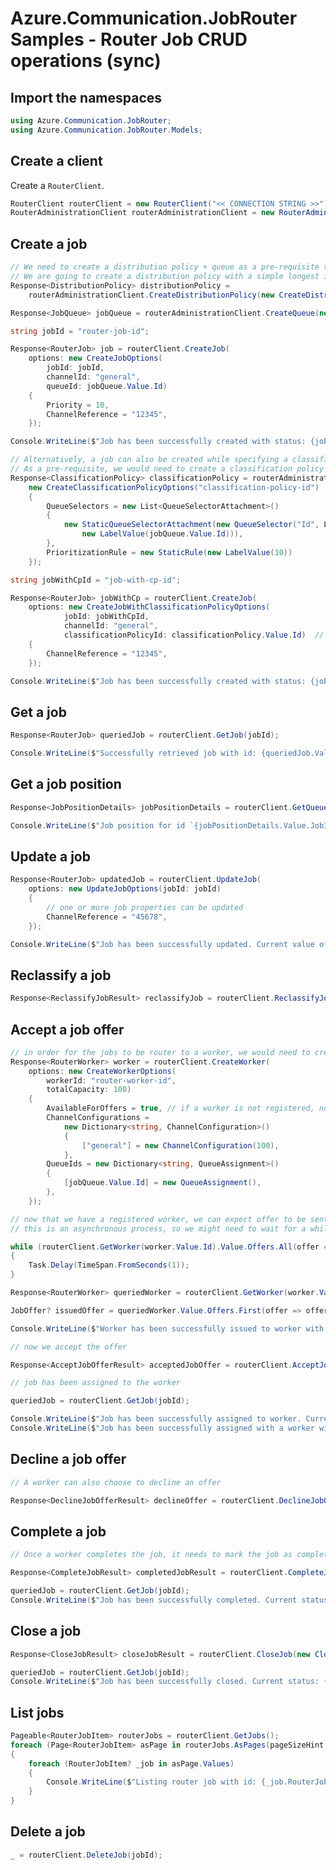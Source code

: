 # Azure.Communication.JobRouter Samples - Router Job CRUD operations (sync)

## Import the namespaces

```C# Snippet:Azure_Communication_JobRouter_Tests_Samples_UsingStatements
using Azure.Communication.JobRouter;
using Azure.Communication.JobRouter.Models;
```

## Create a client

Create a `RouterClient`.

```C# Snippet:Azure_Communication_JobRouter_Tests_Samples_CreateClient
RouterClient routerClient = new RouterClient("<< CONNECTION STRING >>");
RouterAdministrationClient routerAdministrationClient = new RouterAdministrationClient("<< CONNECTION STRING >>");
```

## Create a job

```C# Snippet:Azure_Communication_JobRouter_Tests_Samples_Crud_CreateRouterJob
// We need to create a distribution policy + queue as a pre-requisite to start creating job
// We are going to create a distribution policy with a simple longest idle distribution mode
Response<DistributionPolicy> distributionPolicy =
    routerAdministrationClient.CreateDistributionPolicy(new CreateDistributionPolicyOptions("distribution-policy-id", TimeSpan.FromMinutes(5), new LongestIdleMode()));

Response<JobQueue> jobQueue = routerAdministrationClient.CreateQueue(new CreateQueueOptions("job-queue-id", distributionPolicy.Value.Id));

string jobId = "router-job-id";

Response<RouterJob> job = routerClient.CreateJob(
    options: new CreateJobOptions(
        jobId: jobId,
        channelId: "general",
        queueId: jobQueue.Value.Id)
    {
        Priority = 10,
        ChannelReference = "12345",
    });

Console.WriteLine($"Job has been successfully created with status: {job.Value.JobStatus}"); // "Queued"

// Alternatively, a job can also be created while specifying a classification policy
// As a pre-requisite, we would need to create a classification policy first
Response<ClassificationPolicy> classificationPolicy = routerAdministrationClient.CreateClassificationPolicy(
    new CreateClassificationPolicyOptions("classification-policy-id")
    {
        QueueSelectors = new List<QueueSelectorAttachment>()
        {
            new StaticQueueSelectorAttachment(new QueueSelector("Id", LabelOperator.Equal,
                new LabelValue(jobQueue.Value.Id))),
        },
        PrioritizationRule = new StaticRule(new LabelValue(10))
    });

string jobWithCpId = "job-with-cp-id";

Response<RouterJob> jobWithCp = routerClient.CreateJob(
    options: new CreateJobWithClassificationPolicyOptions(
            jobId: jobWithCpId,
            channelId: "general",
            classificationPolicyId: classificationPolicy.Value.Id)  // this is optional
    {
        ChannelReference = "12345",
    });

Console.WriteLine($"Job has been successfully created with status: {jobWithCp.Value.JobStatus}"); // "PendingClassification"
```

## Get a job

```C# Snippet:Azure_Communication_JobRouter_Tests_Samples_Crud_GetRouterJob
Response<RouterJob> queriedJob = routerClient.GetJob(jobId);

Console.WriteLine($"Successfully retrieved job with id: {queriedJob.Value.Id}"); // "router-job-id"
```

## Get a job position

```C# Snippet:Azure_Communication_JobRouter_Tests_Samples_Crud_GetRouterJobPosition
Response<JobPositionDetails> jobPositionDetails = routerClient.GetQueuePosition(jobId);

Console.WriteLine($"Job position for id `{jobPositionDetails.Value.JobId}` successfully retrieved. JobPosition: {jobPositionDetails.Value.Position}");
```

## Update a job

```C# Snippet:Azure_Communication_JobRouter_Tests_Samples_Crud_UpdateRouterJob
Response<RouterJob> updatedJob = routerClient.UpdateJob(
    options: new UpdateJobOptions(jobId: jobId)
    {
        // one or more job properties can be updated
        ChannelReference = "45678",
    });

Console.WriteLine($"Job has been successfully updated. Current value of channelReference: {updatedJob.Value.ChannelReference}"); // "45678"
```

## Reclassify a job

```C# Snippet:Azure_Communication_JobRouter_Tests_Samples_Crud_ReclassifyRouterJob
Response<ReclassifyJobResult> reclassifyJob = routerClient.ReclassifyJob(jobWithCpId);
```

## Accept a job offer

```C# Snippet:Azure_Communication_JobRouter_Tests_Samples_Crud_AcceptJobOffer
// in order for the jobs to be router to a worker, we would need to create a worker with the appropriate queue and channel association
Response<RouterWorker> worker = routerClient.CreateWorker(
    options: new CreateWorkerOptions(
        workerId: "router-worker-id",
        totalCapacity: 100)
    {
        AvailableForOffers = true, // if a worker is not registered, no offer will be issued
        ChannelConfigurations =
            new Dictionary<string, ChannelConfiguration>()
            {
                ["general"] = new ChannelConfiguration(100),
            },
        QueueIds = new Dictionary<string, QueueAssignment>()
        {
            [jobQueue.Value.Id] = new QueueAssignment(),
        },
    });

// now that we have a registered worker, we can expect offer to be sent to the worker
// this is an asynchronous process, so we might need to wait for a while

while (routerClient.GetWorker(worker.Value.Id).Value.Offers.All(offer => offer.JobId != jobId))
{
    Task.Delay(TimeSpan.FromSeconds(1));
}

Response<RouterWorker> queriedWorker = routerClient.GetWorker(worker.Value.Id);

JobOffer? issuedOffer = queriedWorker.Value.Offers.First(offer => offer.JobId == jobId);

Console.WriteLine($"Worker has been successfully issued to worker with offerId: {issuedOffer.Id} and offer expiry time: {issuedOffer.ExpiryTimeUtc}");

// now we accept the offer

Response<AcceptJobOfferResult> acceptedJobOffer = routerClient.AcceptJobOffer(worker.Value.Id, issuedOffer.Id);

// job has been assigned to the worker

queriedJob = routerClient.GetJob(jobId);

Console.WriteLine($"Job has been successfully assigned to worker. Current job status: {queriedJob.Value.JobStatus}"); // "Assigned"
Console.WriteLine($"Job has been successfully assigned with a worker with assignment id: {acceptedJobOffer.Value.AssignmentId}");
```

## Decline a job offer

```C# Snippet:Azure_Communication_JobRouter_Tests_Samples_Crud_DeclineJobOffer
// A worker can also choose to decline an offer

Response<DeclineJobOfferResult> declineOffer = routerClient.DeclineJobOffer(worker.Value.Id, issuedOffer.Id);
```

## Complete a job

```C# Snippet:Azure_Communication_JobRouter_Tests_Samples_Crud_CompleteRouterJob
// Once a worker completes the job, it needs to mark the job as completed

Response<CompleteJobResult> completedJobResult = routerClient.CompleteJob(new CompleteJobOptions(jobId, acceptedJobOffer.Value.AssignmentId));

queriedJob = routerClient.GetJob(jobId);
Console.WriteLine($"Job has been successfully completed. Current status: {queriedJob.Value.JobStatus}"); // "Completed"
```

## Close a job

```C# Snippet:Azure_Communication_JobRouter_Tests_Samples_Crud_CloseRouterJob
Response<CloseJobResult> closeJobResult = routerClient.CloseJob(new CloseJobOptions(jobId, acceptedJobOffer.Value.AssignmentId));

queriedJob = routerClient.GetJob(jobId);
Console.WriteLine($"Job has been successfully closed. Current status: {queriedJob.Value.JobStatus}"); // "Closed"
```

## List jobs

```C# Snippet:Azure_Communication_JobRouter_Tests_Samples_Crud_GetRouterJobs
Pageable<RouterJobItem> routerJobs = routerClient.GetJobs();
foreach (Page<RouterJobItem> asPage in routerJobs.AsPages(pageSizeHint: 10))
{
    foreach (RouterJobItem? _job in asPage.Values)
    {
        Console.WriteLine($"Listing router job with id: {_job.RouterJob.Id}");
    }
}
```

## Delete a job

```C# Snippet:Azure_Communication_JobRouter_Tests_Samples_Crud_DeleteRouterJob
_ = routerClient.DeleteJob(jobId);
```
